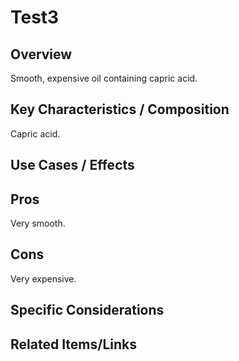 # Test3

## Overview
Smooth, expensive oil containing capric acid.

## Key Characteristics / Composition
Capric acid.

## Use Cases / Effects

## Pros
Very smooth.

## Cons
Very expensive.

## Specific Considerations

## Related Items/Links
